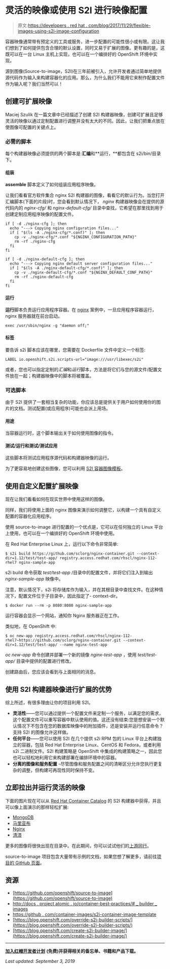 # 灵活的映像或使用 S2I 进行映像配置

> 原文:[https://developers . red hat . com/blog/2017/11/29/flexible-images-using-s2i-image-configuration](https://developers.redhat.com/blog/2017/11/29/flexible-images-using-s2i-image-configuration)

容器映像通常带有预定义的工具或服务，进一步配置的可能性很小或有限。这让我们想到了如何提供包含合理的默认设置，同时又易于扩展的图像。更有趣的是，这既可以在一台 Linux 主机上实现，也可以在一个编排好的 OpenShift 环境中实现。

源到图像(Source-to-image，S2I)在三年前被引入，允许开发者通过简单地提供源代码作为输入来构建容器化的应用。那么，为什么我们不能用它来制作配置文件作为输入呢？我们当然可以！

## 创建可扩展映像

Maciej Szulik 在一篇文章中已经描述了创建 S2I 构建器映像，创建可扩展且足够灵活的映像以通过定制配置进行调整并没有太大的不同。因此，让我们把重点放在使图像可配置的关键点上。

### 必需的脚本

每个构建器映像必须提供的两个脚本是:**汇编**和**运行，**都包含在 s2i/bin/目录下。

#### **组装**

**assemble** 脚本定义了如何组装应用程序映像。

让我们看看官方软件集合 nginx S2I 构建器的图像，看看它的默认行为。当您打开汇编脚本(下面的片段)时，您会看到默认情况下， *nginx* 构建器映像会在提供的源代码内的 *nginx-cfg/* 和 *nginx-default-cfg/* 目录中查找，它希望在那里找到用于创建定制应用程序映像的配置文件。

```
if [ -d ./nginx-cfg ]; then
  echo "---> Copying nginx configuration files..."
  if [ "$(ls -A ./nginx-cfg/*.conf)" ]; then
    cp -v ./nginx-cfg/*.conf "${NGINX_CONFIGURATION_PATH}"
    rm -rf ./nginx-cfg
  fi
fi

if [ -d ./nginx-default-cfg ]; then
  echo "---> Copying nginx default server configuration files..."
  if [ "$(ls -A ./nginx-default-cfg/*.conf)" ]; then
    cp -v ./nginx-default-cfg/*.conf "${NGINX_DEFAULT_CONF_PATH}"
    rm -rf ./nginx-default-cfg
  fi
fi
```

#### **运行**

**运行**脚本负责运行应用程序容器。在 [nginx](https://github.com/sclorg/nginx-container/blob/master/1.12/s2i/bin/run) 案例中，一旦应用程序容器运行，nginx 服务器就在前台启动。

```
exec /usr/sbin/nginx -g "daemon off;"
```

#### **标签**

要告诉 s2i 脚本应该在哪里，您需要在 Dockerfile 文件中定义一个标签:

```
LABEL io.openshift.s2i.scripts-url="image:///usr/libexec/s2i"
```

或者，您也可以指定定制的*汇编*和*运行*脚本，方法是将它们与您的源文件/配置文件放在一起；构建器映像中的脚本将被覆盖。

### 可选脚本

由于 S2I 提供了一套相当复杂的功能，你应该总是提供关于用户如何使用你的图片的文档。测试配置(或应用程序)可能也会派上用场。

#### **用途**

当容器运行时，这个脚本输出关于如何使用图像的指令。

#### **测试/运行和测试/测试应用**

这些脚本将测试应用程序源代码和构建器映像的运行。

为了更容易地创建这些图像，您可以利用 [S2I 容器图像模板](https://github.com/container-images/s2i-container-image-template)。

## 使用自定义配置扩展映像

现在让我们看看如何在现实世界中使用这样的图像。

同样，我们将使用上面的 nginx 图像来演示如何调整它，以构建一个具有自定义配置的容器化应用程序。

使用 source-to-image 进行配置的一个优点是，它可以在任何独立的 Linux 平台上使用，也可以在一个编排好的 OpenShift 环境中使用。

在 Red Hat Enterprise Linux 上，运行以下命令非常简单:

```
$ s2i build https://github.com/sclorg/nginx-container.git --context-dir=1.12/test/test-app/ registry.access.redhat.com/rhscl/nginx-112-rhel7 nginx-sample-app
```

s2i build 命令获取 *test/test-app* /目录中的配置文件，并将它们注入到输出 *nginx-sample-app* 映像中。

注意，默认情况下，s2i 将存储库作为输入，并在其根目录中查找文件。在这种情况下，配置文件位于子目录中，因此指定了- context-dir。

```
$ docker run --rm -p 8080:8080 nginx-sample-app
```

运行容器会显示一个网站，通知你 Nginx 服务器正在工作。

类似地，在 OpenShift 中:

```
$ oc new-app registry.access.redhat.com/rhscl/nginx-112-rhel7~https://github.com/sclorg/nginx-container.git --context-dir=1.12/test/test-app/ --name nginx-test-app
```

*oc new-app* 命令创建并部署一个新的镜像 *nginx-test-app* ，使用 *test/test-app/* 目录中提供的配置进行修改。

创建路由后，您应该会看到与上面相同的消息。

## 使用 S2I 构建器映像进行扩展的优势

综上所述，有很多理由让你的项目利用 S2I。

*   **灵活性**——您可以通过提供一个配置文件来定制一个服务，以满足您的需求，这个配置文件可以重写容器中默认使用的值。这还没有结束:您是想安装一个默认情况下不包含在您的数据库映像中的附加插件，还是安装并运行任意命令？支持 S2I 的图像允许这样做。
*   **任何平台**——您可以使用 S2I 在几个提供 s2i RPM 包的 Linux 平台上构建独立的容器，包括 Red Hat Enterprise Linux、CentOS 和 Fedora，或者利用 s2i 二进制文件。S2I 构建策略是 OpenShift 中集成的构建策略之一，因此您也可以轻松地利用它来构建部署在编排环境中的容器。
*   **分离的图像和服务配置** -尽管图像和服务配置之间的清晰区分允许您执行更复杂的调整，但构建可再现性同时保持不变。

## 立即拉出并运行灵活的映像

下面的图片现在可以从 [Red Hat Container Catalog](https://access.redhat.com/containers) 的 S2I 构建器中获得，并且可以像上面演示的那样轻松扩展:

*   [MongoDB](https://access.redhat.com/containers?tab=tech-details#/registry.access.redhat.com/rhscl-beta/mongodb-34-rhel7)
*   [马里亚布](https://access.redhat.com/containers/?tab=overview#/registry.access.redhat.com/rhscl/mariadb-102-rhel7)
*   [Nginx](https://access.redhat.com/containers/?tab=overview#/registry.access.redhat.com/rhscl/nginx-112-rhel7)
*   [清漆](https://access.redhat.com/containers/?tab=overview#/registry.access.redhat.com/rhscl/varnish-4-rhel7)

更多的图像将很快出现在目录中。在此期间，你可以试试他们的[上游同行](https://github.com/sclorg)。

source-to-image 项目包含大量带有示例的文档，如果您想了解更多，请前往[项目的 GitHub 页面](https://github.com/openshift/source-to-image)。

## 资源

*   [https://github.com/openshift/source-to-image](https://github.com/openshift/source-to-image)
*   [http://docs . project atomic . io/container-best-practices/# _ builder _ images](http://docs.projectatomic.io/container-best-practices/#_builder_images)
*   [https://github . com/container-images/s2i-container-image-template](https://github.com/container-images/s2i-container-image-template)
*   [https://blog.openshift.com/override-s2i-builder-scripts/](https://blog.openshift.com/override-s2i-builder-scripts/)
*   [https://blog.openshift.com/create-s2i-builder-image/](https://blog.openshift.com/create-s2i-builder-image/)

* * *

[**加入红帽开发者计划**](https://developers.redhat.com/?intcmp=70160000000xZNgAAM) **(免费)并获得相关的备忘单、书籍和产品下载。**

*Last updated: September 3, 2019*